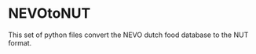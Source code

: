 NEVOtoNUT
=========

This set of python files convert the NEVO dutch food database to the NUT format.
